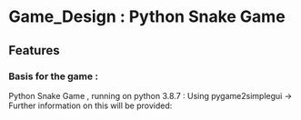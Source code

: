 # Game_Design : Python Snake Game

## Features

### Basis for the game :

Python Snake Game , running on python 3.8.7 : Using pygame2simplegui -> Further information on this will be provided:
